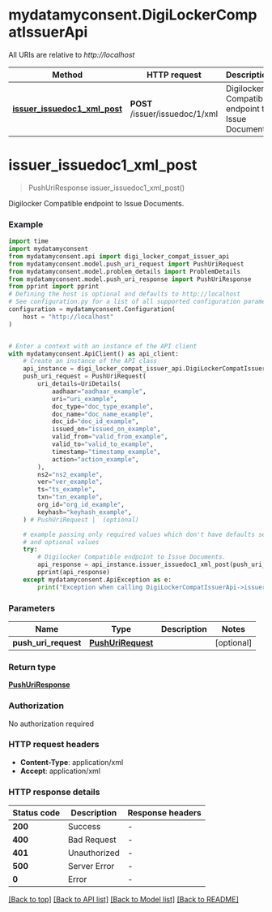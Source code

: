 # mydatamyconsent.DigiLockerCompatIssuerApi

All URIs are relative to *http://localhost*

Method | HTTP request | Description
------------- | ------------- | -------------
[**issuer_issuedoc1_xml_post**](DigiLockerCompatIssuerApi.md#issuer_issuedoc1_xml_post) | **POST** /issuer/issuedoc/1/xml | Digilocker Compatible endpoint to Issue Documents.


# **issuer_issuedoc1_xml_post**
> PushUriResponse issuer_issuedoc1_xml_post()

Digilocker Compatible endpoint to Issue Documents.

### Example

```python
import time
import mydatamyconsent
from mydatamyconsent.api import digi_locker_compat_issuer_api
from mydatamyconsent.model.push_uri_request import PushUriRequest
from mydatamyconsent.model.problem_details import ProblemDetails
from mydatamyconsent.model.push_uri_response import PushUriResponse
from pprint import pprint
# Defining the host is optional and defaults to http://localhost
# See configuration.py for a list of all supported configuration parameters.
configuration = mydatamyconsent.Configuration(
    host = "http://localhost"
)


# Enter a context with an instance of the API client
with mydatamyconsent.ApiClient() as api_client:
    # Create an instance of the API class
    api_instance = digi_locker_compat_issuer_api.DigiLockerCompatIssuerApi(api_client)
    push_uri_request = PushUriRequest(
        uri_details=UriDetails(
            aadhaar="aadhaar_example",
            uri="uri_example",
            doc_type="doc_type_example",
            doc_name="doc_name_example",
            doc_id="doc_id_example",
            issued_on="issued_on_example",
            valid_from="valid_from_example",
            valid_to="valid_to_example",
            timestamp="timestamp_example",
            action="action_example",
        ),
        ns2="ns2_example",
        ver="ver_example",
        ts="ts_example",
        txn="txn_example",
        org_id="org_id_example",
        keyhash="keyhash_example",
    ) # PushUriRequest |  (optional)

    # example passing only required values which don't have defaults set
    # and optional values
    try:
        # Digilocker Compatible endpoint to Issue Documents.
        api_response = api_instance.issuer_issuedoc1_xml_post(push_uri_request=push_uri_request)
        pprint(api_response)
    except mydatamyconsent.ApiException as e:
        print("Exception when calling DigiLockerCompatIssuerApi->issuer_issuedoc1_xml_post: %s\n" % e)
```


### Parameters

Name | Type | Description  | Notes
------------- | ------------- | ------------- | -------------
 **push_uri_request** | [**PushUriRequest**](PushUriRequest.md)|  | [optional]

### Return type

[**PushUriResponse**](PushUriResponse.md)

### Authorization

No authorization required

### HTTP request headers

 - **Content-Type**: application/xml
 - **Accept**: application/xml


### HTTP response details
| Status code | Description | Response headers |
|-------------|-------------|------------------|
**200** | Success |  -  |
**400** | Bad Request |  -  |
**401** | Unauthorized |  -  |
**500** | Server Error |  -  |
**0** | Error |  -  |

[[Back to top]](#) [[Back to API list]](../README.md#documentation-for-api-endpoints) [[Back to Model list]](../README.md#documentation-for-models) [[Back to README]](../README.md)

